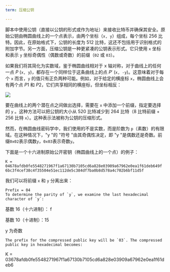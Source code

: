 ```yaml
---
term: 压缩公钥

---
```

脚本中使用公钥（直接以公钥的形式或作为地址）来接收比特币并确保其安全。原始公钥由椭圆曲线上的一个点表示，由两个坐标（`x, y`）组成，每个坐标 256 比特。因此，在原始格式下，公钥的长度为 512 比特，这还不包括用于识别格式的附加字节。另一方面，压缩公钥是一种更紧凑的公钥表示形式。它只使用 `x` 坐标和表示 `y` 坐标奇偶性（偶数或奇数）的前缀（`02` 或 `03`）。

如果我们将其简化为实数域，鉴于椭圆曲线相对于 x 轴对称，对于曲线上的任何一点 $P$ (`x, y`)，都存在一个同样位于这条曲线上的点 $P'$ (`x, -y`)。这意味着对于每个 `x` 而言，`y` 的值只有正负两种可能。例如，对于给定的横座标 `x`，椭圆曲线上会有两个点 $P1$ 和 $P2$，它们共享相同的横座标，但坐标相反：

![](../../dictionnaire/assets/29.webp)

要在曲线上的两个潜在点之间做出选择，需要在 `x` 中添加一个前缀，指定要选择的 `y` 。这种方法可以把公钥的大小从 520 比特减少到 264 比特（8 比特前缀 + 256 比特 `x`）。这种表示法被称为公钥的压缩形式。

然而，在椭圆曲线密码学中，我们使用的不是实数，而是阶数为 `p`（素数）的有限域。在这种情况下，"y "的 "符号 "由其奇偶性决定，即 "y "是偶数还是奇数。前缀`0x02`表示偶数`y`，`0x03`表示奇数`y`。

下面是一个十六进制原始公开密钥（椭圆曲线上的一个点）的例子：

```plaintext
K = 04678afdb0fe5548271967f1a67130b7105cd6a828e03909a67962e0ea1f61deb649f
6bc3f4cef38c4f35504e51ec112de5c384df7ba0b8d578a4c702b6bf11d5f
```

我们可以将前缀 `x` 和 `y` 分离出来：

```plaintext
Prefix = 04
To determine the parity of `y`, we examine the last hexadecimal character of `y`:
```

基数 16（十六进制）： f

基数 10（十进制）：15

y 为奇数

```
The prefix for the compressed public key will be `03`. The compressed public key in hexadecimal becomes:
```

K = 03678afdb0fe5548271967f1a67130b7105cd6a828e03909a67962e0ea1f61deb6

```